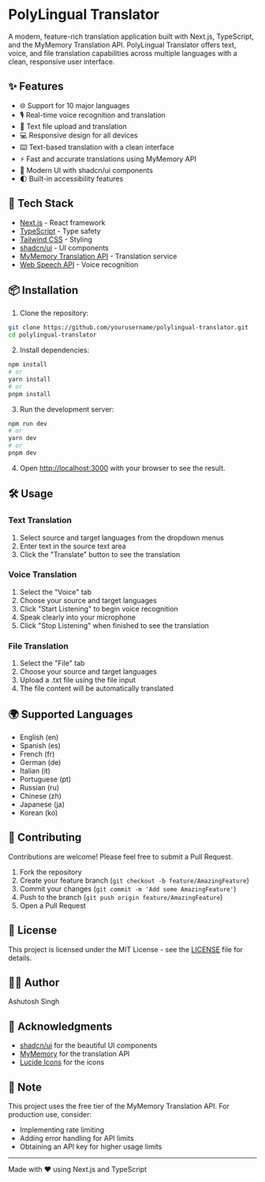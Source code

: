 # PolyLingual Translator

A modern, feature-rich translation application built with Next.js, TypeScript, and the MyMemory Translation API. PolyLingual Translator offers text, voice, and file translation capabilities across multiple languages with a clean, responsive user interface.


## ✨ Features

- 🌐 Support for 10 major languages
- 🎙️ Real-time voice recognition and translation
- 📄 Text file upload and translation
- 💻 Responsive design for all devices
- ⌨️ Text-based translation with a clean interface
- ⚡ Fast and accurate translations using MyMemory API
- 🎨 Modern UI with shadcn/ui components
- 🌓 Built-in accessibility features

## 🚀 Tech Stack

- [Next.js](https://nextjs.org/) - React framework
- [TypeScript](https://www.typescriptlang.org/) - Type safety
- [Tailwind CSS](https://tailwindcss.com/) - Styling
- [shadcn/ui](https://ui.shadcn.com/) - UI components
- [MyMemory Translation API](https://mymemory.translated.net/doc/spec.php) - Translation service
- [Web Speech API](https://developer.mozilla.org/en-US/docs/Web/API/Web_Speech_API) - Voice recognition

## 📦 Installation

1. Clone the repository:
```bash
git clone https://github.com/yourusername/polylingual-translator.git
cd polylingual-translator
```

2. Install dependencies:
```bash
npm install
# or
yarn install
# or
pnpm install
```

3. Run the development server:
```bash
npm run dev
# or
yarn dev
# or
pnpm dev
```

4. Open [http://localhost:3000](http://localhost:3000) with your browser to see the result.

## 🛠️ Usage

### Text Translation
1. Select source and target languages from the dropdown menus
2. Enter text in the source text area
3. Click the "Translate" button to see the translation

### Voice Translation
1. Select the "Voice" tab
2. Choose your source and target languages
3. Click "Start Listening" to begin voice recognition
4. Speak clearly into your microphone
5. Click "Stop Listening" when finished to see the translation

### File Translation
1. Select the "File" tab
2. Choose your source and target languages
3. Upload a .txt file using the file input
4. The file content will be automatically translated

## 🌍 Supported Languages

- English (en)
- Spanish (es)
- French (fr)
- German (de)
- Italian (it)
- Portuguese (pt)
- Russian (ru)
- Chinese (zh)
- Japanese (ja)
- Korean (ko)

## 🤝 Contributing

Contributions are welcome! Please feel free to submit a Pull Request.

1. Fork the repository
2. Create your feature branch (`git checkout -b feature/AmazingFeature`)
3. Commit your changes (`git commit -m 'Add some AmazingFeature'`)
4. Push to the branch (`git push origin feature/AmazingFeature`)
5. Open a Pull Request

## 📝 License

This project is licensed under the MIT License - see the [LICENSE](LICENSE) file for details.

## 👨‍💻 Author

Ashutosh Singh

## 🙏 Acknowledgments

- [shadcn/ui](https://ui.shadcn.com/) for the beautiful UI components
- [MyMemory](https://mymemory.translated.net/) for the translation API
- [Lucide Icons](https://lucide.dev/) for the icons

## 📄 Note

This project uses the free tier of the MyMemory Translation API. For production use, consider:
- Implementing rate limiting
- Adding error handling for API limits
- Obtaining an API key for higher usage limits

---

Made with ❤️ using Next.js and TypeScript